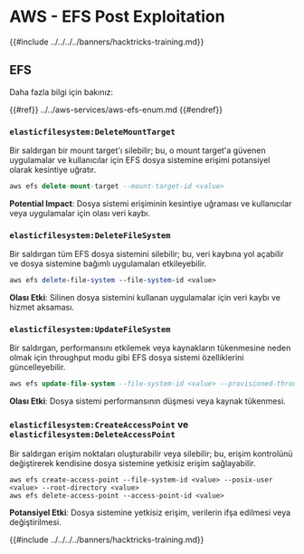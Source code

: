 # AWS - EFS Post Exploitation

{{#include ../../../../banners/hacktricks-training.md}}

## EFS

Daha fazla bilgi için bakınız:

{{#ref}}
../../aws-services/aws-efs-enum.md
{{#endref}}

### `elasticfilesystem:DeleteMountTarget`

Bir saldırgan bir mount target'ı silebilir; bu, o mount target'a güvenen uygulamalar ve kullanıcılar için EFS dosya sistemine erişimi potansiyel olarak kesintiye uğratır.
```sql
aws efs delete-mount-target --mount-target-id <value>
```
**Potential Impact**: Dosya sistemi erişiminin kesintiye uğraması ve kullanıcılar veya uygulamalar için olası veri kaybı.

### `elasticfilesystem:DeleteFileSystem`

Bir saldırgan tüm EFS dosya sistemini silebilir; bu, veri kaybına yol açabilir ve dosya sistemine bağımlı uygulamaları etkileyebilir.
```perl
aws efs delete-file-system --file-system-id <value>
```
**Olası Etki**: Silinen dosya sistemini kullanan uygulamalar için veri kaybı ve hizmet aksaması.

### `elasticfilesystem:UpdateFileSystem`

Bir saldırgan, performansını etkilemek veya kaynakların tükenmesine neden olmak için throughput modu gibi EFS dosya sistemi özelliklerini güncelleyebilir.
```sql
aws efs update-file-system --file-system-id <value> --provisioned-throughput-in-mibps <value>
```
**Olası Etki**: Dosya sistemi performansının düşmesi veya kaynak tükenmesi.

### `elasticfilesystem:CreateAccessPoint` ve `elasticfilesystem:DeleteAccessPoint`

Bir saldırgan erişim noktaları oluşturabilir veya silebilir; bu, erişim kontrolünü değiştirerek kendisine dosya sistemine yetkisiz erişim sağlayabilir.
```arduino
aws efs create-access-point --file-system-id <value> --posix-user <value> --root-directory <value>
aws efs delete-access-point --access-point-id <value>
```
**Potansiyel Etki**: Dosya sistemine yetkisiz erişim, verilerin ifşa edilmesi veya değiştirilmesi.

{{#include ../../../../banners/hacktricks-training.md}}
